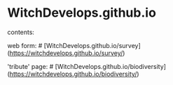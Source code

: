 # WitchDevelops.github.io

contents:

web form: # [WitchDevelops.github.io/survey] (https://witchdevelops.github.io/survey/)

'tribute' page: # [WitchDevelops.github.io/biodiversity] (https://witchdevelops.github.io/biodiversity/)
